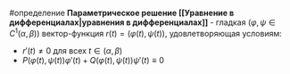 #определение 
**Параметрическое решение [[Уравнение в дифференциалах|уравнения в дифференциалах]]** - гладкая ($\varphi,\psi\in C^1(\alpha,\beta)$) вектор-функция $r(t) = (\varphi(t), \psi(t))$, удовлетворяющая условиям:
- $r'(t) \neq 0$ для всех $t \in (\alpha, \beta)$
- $P(\varphi(t), \psi(t))\varphi'(t) + Q(\varphi(t), \psi(t))\psi'(t) \equiv 0$
